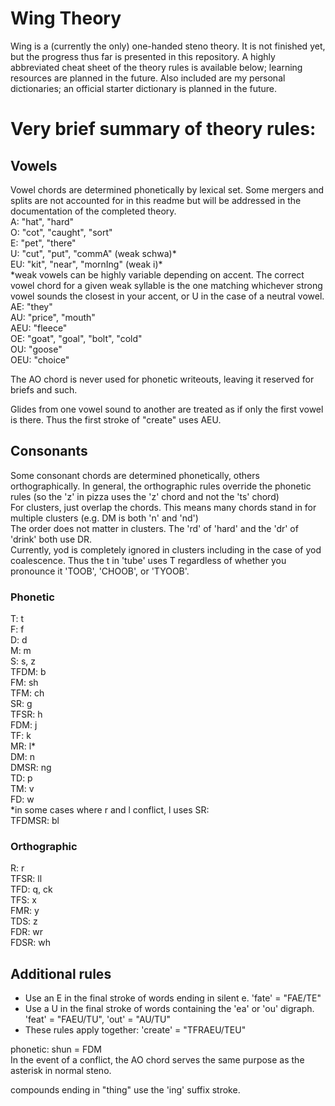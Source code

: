 # Wing Theory

Wing is a (currently the only) one-handed steno theory. It is not finished yet, but the progress thus far is presented in this repository. A highly abbreviated cheat sheet of the theory rules is available below; learning resources are planned in the future. Also included are my personal dictionaries; an official starter dictionary is planned in the future.

# Very brief summary of theory rules:  

## Vowels  

Vowel chords are determined phonetically by lexical set. Some mergers and splits are not accounted for in this readme but will be addressed in the documentation of the completed theory.  
A: "hat", "hard"  
O: "cot", "caught", "sort"  
E: "pet", "there"  
U: "cut", "put", "commA" (weak schwa)*  
EU: "kit", "near", "mornIng" (weak i)*  
*weak vowels can be highly variable depending on accent. The correct vowel chord for a given weak syllable is the one matching whichever strong vowel sounds the closest in your accent, or U in the case of a neutral vowel.  
AE: "they"  
AU: "price", "mouth"  
AEU: "fleece"  
OE: "goat", "goal", "bolt", "cold"  
OU: "goose"  
OEU: "choice"  

The AO chord is never used for phonetic writeouts, leaving it reserved for briefs and such.  

Glides from one vowel sound to another are treated as if only the first vowel is there. Thus the first stroke of "create" uses AEU.  

## Consonants  

Some consonant chords are determined phonetically, others orthographically. In general, the orthographic rules override the phonetic rules (so the 'z' in pizza uses the 'z' chord and not the 'ts' chord)  
For clusters, just overlap the chords. This means many chords stand in for multiple clusters (e.g. DM is both 'n' and 'nd')  
The order does not matter in clusters. The 'rd' of 'hard' and the 'dr' of 'drink' both use DR.  
Currently, yod is completely ignored in clusters including in the case of yod coalescence. Thus the t in 'tube' uses T regardless of whether you pronounce it 'TOOB', 'CHOOB', or 'TYOOB'.  


### Phonetic  
T: t  
F: f  
D: d  
M: m  
S: s, z  
TFDM: b  
FM: sh  
TFM: ch  
SR: g  
TFSR: h  
FDM: j  
TF: k  
MR: l*  
DM: n  
DMSR: ng  
TD: p  
TM: v  
FD: w  
*in some cases where r and l conflict, l uses SR:  
TFDMSR: bl  

### Orthographic
R: r  
TFSR: ll  
TFD: q, ck  
TFS: x  
FMR: y  
TDS: z  
FDR: wr  
FDSR: wh  

## Additional rules
- Use an E in the final stroke of words ending in silent e. 'fate' = "FAE/TE"  
- Use a U in the final stroke of words containing the 'ea' or 'ou' digraph. 'feat' = "FAEU/TU", 'out' = "AU/TU"  
- These rules apply together: 'create' = "TFRAEU/TEU"


phonetic: shun = FDM  
In the event of a conflict, the AO chord serves the same purpose as the asterisk in normal steno.  

compounds ending in "thing" use the 'ing' suffix stroke.
